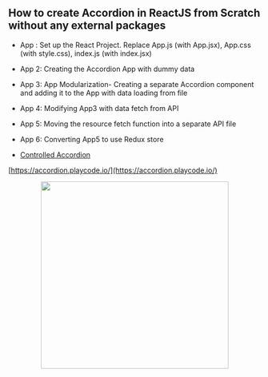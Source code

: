 ## How to create Accordion in ReactJS from Scratch without any external packages

- App  : Set up the React Project. Replace App.js (with App.jsx), App.css (with style.css), index.js (with index.jsx)
- App 2: Creating the Accordion App with dummy data
- App 3: App Modularization- Creating a separate Accordion component and adding it to the App with data loading from file
- App 4: Modifying App3 with data fetch from API 
- App 5: Moving the resource fetch function into a separate API file 
- App 6: Converting App5 to use Redux store 

- [Controlled Accordion](https://accordion.playcode.io/?v=2)
  
[https://accordion.playcode.io/](https://accordion.playcode.io/)
<p align="center"> <img src="https://github.com/vanusquarm/react-ui-components/blob/master/Accordion/accordion.PNG" width="375"> </p>
  
